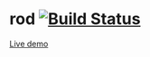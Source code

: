 # rod [![Build Status](https://travis-ci.org/yglukhov/rod.svg?branch=master)](https://travis-ci.org/yglukhov/rod)

[Live demo](http://yglukhov.github.io/rod/livedemo/main.html)
